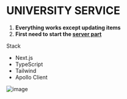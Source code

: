 # UNIVERSITY SERVICE

1. **Everything works except updating items**
2. **First need to start the [server part](https://github.com/realpalyanytsya/university-service-backend)**

Stack

-   Next.js
-   TypeScript
-   Tailwind
-   Apollo Client

![image](https://i.imgur.com/H7i8QDo.png)
